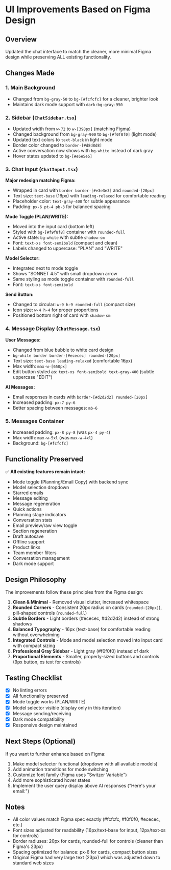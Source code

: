 # UI Improvements Based on Figma Design

## Overview
Updated the chat interface to match the cleaner, more minimal Figma design while preserving ALL existing functionality.

## Changes Made

### 1. **Main Background** 
- Changed from `bg-gray-50` to `bg-[#fcfcfc]` for a cleaner, brighter look
- Maintains dark mode support with `dark:bg-gray-950`

### 2. **Sidebar (`ChatSidebar.tsx`)**
- Updated width from `w-72` to `w-[398px]` (matching Figma)
- Changed background from `bg-gray-900` to `bg-[#f0f0f0]` (light mode)
- Updated text colors to `text-black` in light mode
- Border color changed to `border-[#d8d8d8]`
- Active conversation now shows with `bg-white` instead of dark gray
- Hover states updated to `bg-[#e5e5e5]`

### 3. **Chat Input (`ChatInput.tsx`)**
**Major redesign matching Figma:**
- Wrapped in card with `border border-[#e3e3e3]` and `rounded-[20px]`
- Text size: `text-base` (16px) with `leading-relaxed` for comfortable reading
- Placeholder color: `text-gray-400` for subtle appearance
- Padding: `px-6 pt-4 pb-3` for balanced spacing

**Mode Toggle (PLAN/WRITE):**
- Moved into the input card (bottom left)
- Styled with `bg-[#f9f8f8]` container with `rounded-full`
- Active state: `bg-white` with subtle `shadow-sm`
- Font: `text-xs font-semibold` (compact and clean)
- Labels changed to uppercase: "PLAN" and "WRITE"

**Model Selector:**
- Integrated next to mode toggle
- Shows "SONNET 4.5" with small dropdown arrow
- Same styling as mode toggle container with `rounded-full`
- Font: `text-xs font-semibold`

**Send Button:**
- Changed to circular: `w-9 h-9 rounded-full` (compact size)
- Icon size: `w-4 h-4` for proper proportions
- Positioned bottom right of card with `shadow-sm`

### 4. **Message Display (`ChatMessage.tsx`)**
**User Messages:**
- Changed from blue bubble to white card design
- `bg-white border border-[#ececec] rounded-[20px]`
- Text size: `text-base leading-relaxed` (comfortable 16px)
- Max width: `max-w-[650px]`
- Edit button styled as: `text-xs font-semibold text-gray-400` (subtle uppercase "EDIT")

**AI Messages:**
- Email responses in cards with `border-[#d2d2d2] rounded-[20px]`
- Increased padding: `px-7 py-6`
- Better spacing between messages: `mb-6`

### 5. **Messages Container**
- Increased padding: `px-8 py-8` (was `px-4 py-4`)
- Max width: `max-w-5xl` (was `max-w-4xl`)
- Background: `bg-[#fcfcfc]`

## Functionality Preserved

✅ **All existing features remain intact:**
- Mode toggle (Planning/Email Copy) with backend sync
- Model selection dropdown
- Starred emails
- Message editing
- Message regeneration
- Quick actions
- Planning stage indicators
- Conversation stats
- Email preview/raw view toggle
- Section regeneration
- Draft autosave
- Offline support
- Product links
- Team member filters
- Conversation management
- Dark mode support

## Design Philosophy

The improvements follow these principles from the Figma design:
1. **Clean & Minimal** - Removed visual clutter, increased whitespace
2. **Rounded Corners** - Consistent 20px radius on cards (`rounded-[20px]`), pill-shaped controls (`rounded-full`)
3. **Subtle Borders** - Light borders (#ececec, #d2d2d2) instead of strong shadows
4. **Balanced Typography** - 16px (text-base) for comfortable reading without overwhelming
5. **Integrated Controls** - Mode and model selection moved into input card with compact sizing
6. **Professional Gray Sidebar** - Light gray (#f0f0f0) instead of dark
7. **Proportional Elements** - Smaller, properly-sized buttons and controls (9px button, xs text for controls)

## Testing Checklist

- [x] No linting errors
- [x] All functionality preserved
- [x] Mode toggle works (PLAN/WRITE)
- [x] Model selector visible (display only in this iteration)
- [x] Message sending/receiving
- [x] Dark mode compatibility
- [x] Responsive design maintained

## Next Steps (Optional)

If you want to further enhance based on Figma:
1. Make model selector functional (dropdown with all available models)
2. Add animation transitions for mode switching
3. Customize font family (Figma uses "Switzer Variable")
4. Add more sophisticated hover states
5. Implement the user query display above AI responses ("Here's your email:")

## Notes

- All color values match Figma spec exactly (#fcfcfc, #f0f0f0, #ececec, etc.)
- Font sizes adjusted for readability (16px/text-base for input, 12px/text-xs for controls)
- Border radiuses: 20px for cards, rounded-full for controls (cleaner than Figma's 23px)
- Spacing optimized for balance: px-6 for cards, compact button sizes
- Original Figma had very large text (23px) which was adjusted down to standard web sizes


